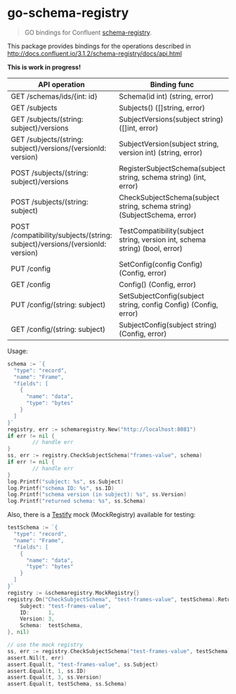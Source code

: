 # go-schema-registry

> GO bindings for Confluent [schema-registry](https://github.com/confluentinc/schema-registry).

This package provides bindings for the operations described in http://docs.confluent.io/3.1.2/schema-registry/docs/api.html

**This is work in progress!**

API operation | Binding func | Implemented
--- | --- | ---
GET /schemas/ids/{int: id} | Schema(id int) (string, error) | No
GET /subjects | Subjects() ([]string, error) | No
GET /subjects/(string: subject)/versions | SubjectVersions(subject string) ([]int, error) | No
GET /subjects/(string: subject)/versions/(versionId: version) | SubjectVersion(subject string, version int) (string, error) | No
POST /subjects/(string: subject)/versions | RegisterSubjectSchema(subject string, schema string) (int, error) | No
POST /subjects/(string: subject) | CheckSubjectSchema(subject string, schema string) (SubjectSchema, error) | Yes
POST /compatibility/subjects/(string: subject)/versions/(versionId: version) | TestCompatibility(subject string, version int, schema string) (bool, error) | No
PUT /config | SetConfig(config Config) (Config, error) | No
GET /config | Config() (Config, error) | No
PUT /config/(string: subject) | SetSubjectConfig(subject string, config Config) (Config, error) | No
GET /config/(string: subject) | SubjectConfig(subject string) (Config, error) | No


Usage:

```go
schema := `{
  "type": "record",
  "name": "Frame",
  "fields": [
    {
      "name": "data",
      "type": "bytes"
    }
  ]
}`
registry, err := schemaregistry.New("http://localhost:8081")
if err != nil {
        // handle err
}
ss, err := registry.CheckSubjectSchema("frames-value", schema)
if err != nil {
        // handle err
}
log.Printf("subject: %s", ss.Subject)
log.Printf("schema ID: %s", ss.ID)
log.Printf("schema version (in subject): %s", ss.Version)
log.Printf("returned schema: %s", ss.Schema)
```


Also, there is a [Testify](https://github.com/stretchr/testify) mock (MockRegistry) available for testing:

```go
testSchema := `{
  "type": "record",
  "name": "Frame",
  "fields": [
    {
      "name": "data",
      "type": "bytes"
    }
  ]
}`
registry := &schemaregistry.MockRegistry{}
registry.On("CheckSubjectSchema", "test-frames-value", testSchema).Return(schemaregistry.SubjectSchema{
    Subject: "test-frames-value",
    ID:      1,
    Version: 3,
    Schema:  testSchema,
}, nil)

// use the mock registry
ss, err := registry.CheckSubjectSchema("test-frames-value", testSchema)
assert.Nil(t, err)
assert.Equal(t, "test-frames-value", ss.Subject)
assert.Equal(t, 1, ss.ID)
assert.Equal(t, 3, ss.Version)
assert.Equal(t, testSchema, ss.Schema)
```
